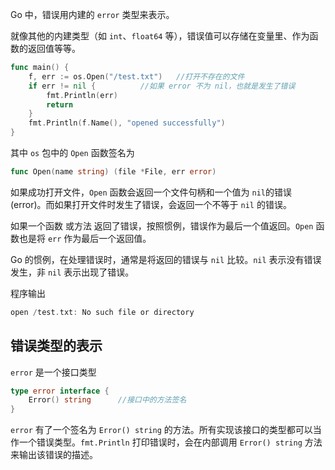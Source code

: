 Go 中，错误用内建的 `error` 类型来表示。

就像其他的内建类型（如 `int`、`float64` 等），错误值可以存储在变量里、作为函数的返回值等等。
```go
func main() {  
    f, err := os.Open("/test.txt")   //打开不存在的文件
    if err != nil {          //如果 error 不为 nil，也就是发生了错误
        fmt.Println(err)
        return
    }
    fmt.Println(f.Name(), "opened successfully")
}
```
其中 `os` 包中的 `Open` 函数签名为
```go
func Open(name string) (file *File, err error)
```
如果成功打开文件，`Open` 函数会返回一个文件句柄和一个值为 `nil`的错误(error)。而如果打开文件时发生了错误，会返回一个不等于 `nil` 的错误。

如果一个函数 或方法 返回了错误，按照惯例，错误作为最后一个值返回。`Open` 函数也是将 `err` 作为最后一个返回值。

Go 的惯例，在处理错误时，通常是将返回的错误与 `nil` 比较。`nil` 表示没有错误发生，非 `nil` 表示出现了错误。

程序输出
```go
open /test.txt: No such file or directory
```
## 错误类型的表示
`error` 是一个接口类型
```go
type error interface {  
    Error() string      //接口中的方法签名
}
```
`error` 有了一个签名为 `Error() string` 的方法。所有实现该接口的类型都可以当作一个错误类型。`fmt.Println` 打印错误时，会在内部调用 `Error() string` 方法来输出该错误的描述。